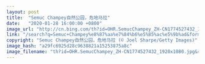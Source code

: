 ```yaml
---
layout: post
title:  "Semuc Champey自然公园，危地马拉"
date:   "2020-01-28 16:00:00 +0800"
image_url: "http://cn.bing.com/th?id=OHR.SemucChampey_ZH-CN1774527432_1920x1080.jpg&rf=LaDigue_1920x1080.jpg&pid=hp"
link: "/search?q=Semuc+Champey%e8%87%aa%e7%84%b6%e5%85%ac%e5%9b%ad&form=hpcapt&mkt=zh-cn"
copyright: "Semuc Champey自然公园，危地马拉 (© Joel Sharpe/Getty Images)"
image_hash: "a29fc6925d28c9638821a15253875a8c"
image_filename: "th?id=OHR.SemucChampey_ZH-CN1774527432_1920x1080.jpg&rf=LaDigue_1920x1080.jpg&pid=hp"
---
```

